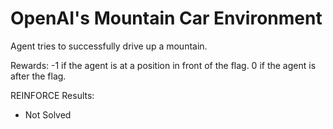 # OpenAI's Mountain Car Environment

Agent tries to successfully drive up a mountain.

Rewards: -1 if the agent is at a position in front of the flag. 0 if the agent is after the flag.

REINFORCE Results:
- Not Solved